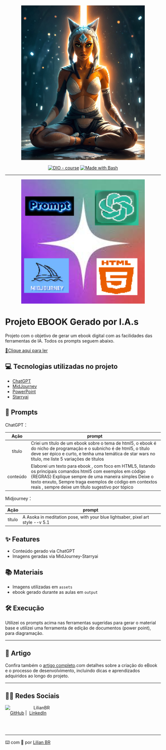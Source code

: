 <p align="center">
<img 
    src="./assets/ASOKA.png"
    width="400"  
/>


<p align="center">
<a href="https://dio.me/"><img src="https://img.shields.io/badge/DIO-BOOTCAMP-28DA77?logo=youtube" alt="DIO - course"></a>
<a href="https://www.gnu.org/software/bash/" title="Go to Bash homepage"><img src="https://img.shields.io/badge/Prompt-Project-blue?logo=gnu-bash&amp;logoColor=white" alt="Made with Bash"></a></p>

-------


<p align="center">
<img 
    src="./assets/logo.png"
    width="400"  
/>
</p>

# Projeto EBOOK Gerado por I.A.s


Projeto com o objetivo de gerar um ebook digital com as facilidades das ferramentas de IA. Todos os prompts
seguem abaixo.

<a href="https://github.com/LiliBR-tech/prompts-recipe-to-create-a-ebook-lilianbr/blob/main/output/EBOOK%20HTML5%20ASOKA.pdf" title="View PDF now"> 📕Clique aqui para ler</a>

## 💻 Tecnologias utilizadas no projeto

- [ChatGPT](https://chat.openai.com/) 
- [MidJourney](https://www.midjourney.com/app/)
- [PowerPoint](https://www.microsoft.com/en/microsoft-365/powerpoint)
- [Starryai](https://www.starryai.com/)

## 🧠 Prompts


ChatGPT：

|   Ação   | prompt                                                                                                                                                                                                                                                                         |
| :------: | ------------------------------------------------------------------------------------------------------------------------------------------------------------------------------------------------------------------------------------------------------------------------------ |
|  título  | Criei um título de um ebook sobre o tema de html5, o ebook é do nicho de programação e o subnicho é de html5, o título deve ser épico e curto, e tenha uma temática de star wars no título, me liste 5 variações de títulos                                                        |
| conteúdo | Elaborei um texto para ebook , com foco em HTML5, listando os principais comandos html5 com exemplos em código {REGRAS} Explique sempre de uma maneira simples Deixe o texto enxuto, Sempre traga exemplos de código em contextos reais , sempre deixe um título sugestivo por tópico |


Midjourney：

|  Ação  | prompt                                                                                 |
| :----: | -------------------------------------------------------------------------------------- |  
| título | A Asoka in meditation pose, with your blue lightsaber, pixel art style --v 5.1 |

## ✨ Features

- Conteúdo gerado via ChatGPT
- Imagens geradas via MidJourney-Starryai

## 📚 Materiais

- Imagens utilizadas em `assets`
- ebook gerado durante as aulas em `output`

## 🛠️ Execução

Utilizei os prompts acima nas ferramentas sugeridas para gerar o material base e utilizei uma ferramenta de edição de documentos 
(power point), para diagramação.

---

## 📄 Artigo

Confira também o [artigo completo](https://github.com/LiliBR-tech/prompts-recipe-to-create-a-ebook-lilianbr/blob/main/output/Artigo%20Asoka.pdf).com detalhes sobre a criação do eBook e o processo de desenvolvimento, incluindo dicas e aprendizados adquiridos ao longo do projeto.

---

## 👨‍💻 Redes Sociais

<p>
    <img 
      align=left 
      margin=10 
      width=80 
      src="https://avatars.githubusercontent.com/u/186736248?s=4"
    />  
    <p>&nbsp&nbsp&nbspLilianBR<br>
    &nbsp&nbsp&nbsp
    <a href="https://github.com/LiliBR-tech">
    GitHub</a>&nbsp;|&nbsp;
    <a href="https://www.linkedin.com/in/
      lilianbr-exe">LinkedIn</a> 
                
</p>
<br/><br/>
<p>

---

⌨️ com 💜 por [Lilian BR](https://github.com/LiliBR-tech)
